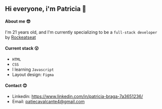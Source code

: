 ## Hi everyone, i'm Patricia 👋

#### About me 😎
 I'm 21 years old, and I'm currently specializing to be a `full-stack developer` by [Rockeatseat](https://www.rocketseat.com.br)
 

#### Current stack 😮
- `HTML`
- `CSS`
- I learning `Javascript`
- Layout design: `Figma`
  

#### Contact 😊
- Linkedin: https://www.linkedin.com/in/patricia-braga-7a3651236/
- Email: patiecavalcante4@gmail.com

